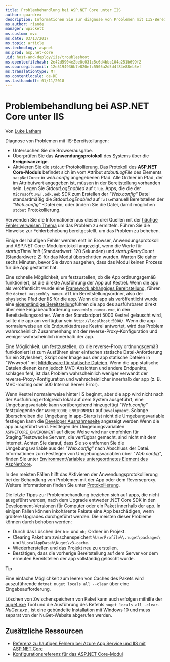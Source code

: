 ```yaml
---
title: Problembehandlung bei ASP.NET Core unter IIS
author: guardrex
description: Informationen Sie zur diagnose von Problemen mit IIS-Bereitstellungen von ASP.NET Core-apps.
ms.author: riande
manager: wpickett
ms.custom: mvc
ms.date: 03/13/2017
ms.topic: article
ms.technology: aspnet
ms.prod: asp.net-core
uid: host-and-deploy/iis/troubleshoot
ms.openlocfilehash: 2e42d5904e2be8c031c5c6d4bbc104a251b699f2
ms.sourcegitcommit: 12e5194936b7e820efc5505a2d5d4f84e88eb5ef
ms.translationtype: MT
ms.contentlocale: de-DE
ms.lasthandoff: 01/11/2018
---
```

# <a name="troubleshoot-aspnet-core-on-iis"></a>Problembehandlung bei ASP.NET Core unter IIS

Von [Luke Latham](https://github.com/guardrex)

Diagnose von Problemen mit IIS-Bereitstellungen:

* Untersuchen Sie die Browserausgabe.
* Überprüfen Sie das **Anwendungsprotokoll** des Systems über die **Ereignisanzeige**.
* Aktivieren Sie die `stdout`-Protokollierung. Das Protokoll des **ASP.NET Core-Moduls** befindet sich im vom Attribut *stdoutLogFile* des Elements `<aspNetCore>` in *web.config* angegebenen Pfad. Alle Ordner im Pfad, der im Attributwert angegeben ist, müssen in der Bereitstellung vorhanden sein. Legen Sie *StdoutLogEnabled* auf `true`. Apps, die die der `Microsoft.NET.Sdk.Web` SDK zum Erstellen der *"Web.config"* Datei standardmäßig die *StdoutLogEnabled* auf `false`manuell Bereitstellen der *"Web.config"* -Datei ein, oder ändern Sie die Datei, damit möglichen `stdout` Protokollierung.

Verwenden Sie die Informationen aus diesen drei Quellen mit der [häufige Fehler verweisen Thema](xref:host-and-deploy/azure-iis-errors-reference) um das Problem zu ermitteln. Führen Sie die Hinweise zur Fehlerbehebung bereitgestellt, um das Problem zu beheben.

Einige der häufigen Fehler werden erst im Browser, Anwendungsprotokoll und ASP.NET Core-Modulprotokoll angezeigt, wenn die Werte für *startupTimeLimit* (Standardwert: 120 Sekunden) und *startupRetryCount* (Standardwert: 2) für das Modul überschritten wurden. Warten Sie daher sechs Minuten, bevor Sie davon ausgehen, dass das Modul keinen Prozess für die App gestartet hat.

Eine schnelle Möglichkeit, um festzustellen, ob die App ordnungsgemäß funktioniert, ist die direkte Ausführung der App auf Kestrel. Wenn die app als veröffentlicht wurde eine [Framework abhängiges Bereitstellung](/dotnet/core/deploying/#framework-dependent-deployments-fdd), führen Sie `dotnet <assembly_name>.dll` im Bereitstellungsordner, also der physische Pfad der IIS für die app. Wenn die app als veröffentlicht wurde eine [eigenständige Bereitstellung](/dotnet/core/deploying/#self-contained-deployments-scd)führen die app des ausführbaren direkt über eine Eingabeaufforderung `<assembly_name>.exe`, in den Bereitstellungsordner. Wenn der Standardport 5000 Kestrel gelauscht wird, sollte die app am verfügbar sein `http://localhost:5000/`. Wenn die app normalerweise an die Endpunktadresse Kestrel antwortet, wird das Problem wahrscheinlich Zusammenhang mit der reverse-Proxy-Konfiguration und weniger wahrscheinlich innerhalb der app.

Eine Möglichkeit, um festzustellen, ob die reverse-Proxy ordnungsgemäß funktioniert ist zum Ausführen einer einfachen statische Datei-Anforderung für ein Stylesheet, Skript oder Image aus der app statische Dateien in *"Wwwroot"* mit [Middleware für statische Dateien](xref:fundamentals/static-files). Wenn die app statische Dateien dienen kann jedoch MVC-Ansichten und andere Endpunkte, schlagen fehl, ist das Problem wahrscheinlich weniger verwandt der reverse-Proxy-Konfiguration und wahrscheinlicher innerhalb der app (z. B. MVC-routing oder 500 Internal Server Error).

Wenn Kestrel normalerweise hinter IIS beginnt, aber die app wird nicht nach der Ausführung erfolgreich lokal auf dem System ausgeführt, eine Umgebungsvariable kann vorübergehend hinzugefügt *"Web.config"* festzulegende der `ASPNETCORE_ENVIRONMENT` auf `Development`. Solange überschreiben die Umgebung in app-Starts ist nicht die Umgebungsvariable festlegen kann die [Developer Ausnahmeseite](xref:fundamentals/error-handling) angezeigt werden Wenn die app ausgeführt wird. Festlegen der Umgebungsvariablen `ASPNETCORE_ENVIRONMENT` auf diese Weise wird nur empfohlen für Staging/Testzwecke Servern, die verfügbar gemacht, sind nicht mit dem Internet. Achten Sie darauf, dass Sie so entfernen Sie die Umgebungsvariable aus der *"Web.config"* nach Abschluss der Datei. Informationen zum Festlegen von Umgebungsvariablen über *"Web.config"*, finden Sie unter [EnvironmentVariables untergeordnetes Element des AspNetCore](xref:host-and-deploy/aspnet-core-module#setting-environment-variables).

In den meisten Fällen hilft das Aktivieren der Anwendungsprotokollierung bei der Behandlung von Problemen mit der App oder dem Reverseproxy. Weitere Informationen finden Sie unter [Protokollierung](xref:fundamentals/logging/index).

Die letzte Tipps zur Problembehandlung beziehen sich auf apps, die nicht ausgeführt werden, nach dem Upgrade entweder .NET Core SDK in den Development-Versionen für Computer oder ein Paket innerhalb der app. In einigen Fällen können inkohärente Pakete eine App beschädigen, wenn größere Upgrades durchgeführt werden. Die meisten dieser Probleme können durch behoben werden:

* Durch das Löschen der `bin` und `obj` Ordner im Projekt.
* Clearing Paket am zwischenspeichert `%UserProfile%\.nuget\packages\` und `%LocalAppData%\Nuget\v3-cache`.
* Wiederherstellen und das Projekt neu zu erstellen.
* Bestätigen, dass die vorherige Bereitstellung auf dem Server vor dem erneuten Bereitstellen der app vollständig gelöscht wurde.

> [!TIP]
> Eine einfache Möglichkeit zum leeren von Caches des Pakets wird auszuführende `dotnet nuget locals all --clear` über eine Eingabeaufforderung.
> 
> Löschen von Zwischenspeichern von Paket kann auch erfolgen mithilfe der [nuget.exe](https://www.nuget.org/downloads) Tool und die Ausführung des Befehls `nuget locals all -clear`. *NuGet.exe* , ist eine gebündelte Installation mit Windows 10 und muss separat von der NuGet-Website abgerufen werden.
<!--
> [!TIP]
> A convenient way to clear package caches is to:
>
> * Obtain the *NuGet.exe* tool from [NuGet.org](https://www.nuget.org/).
> * Add the path to *NuGet.exe* to the system PATH.
> * Execute `nuget locals all -clear` from a command prompt.
>
> Alternatively, execute `dotnet nuget locals all --clear` from a command prompt without obtaining *NuGet.exe*. -->

## <a name="additional-resources"></a>Zusätzliche Ressourcen

* [Referenz zu häufigen Fehlern bei Azure App Service und IIS mit ASP.NET Core](xref:host-and-deploy/azure-iis-errors-reference)
* [Konfigurationsreferenz für das ASP.NET Core-Modul](xref:host-and-deploy/aspnet-core-module)
